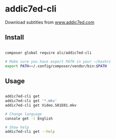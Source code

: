 # addic7ed-cli
Download subtitles from www.addic7ed.com

## Install

```bash

composer global require alc/addic7ed-cli

# Make sure you have export PATH in your ~/bashrc
export PATH=~/.config/composer/vendor/bin:$PATH

```

## Usage

```bash

addic7ed-cli get
addic7ed-cli get '*.mkv'
addic7ed-cli get Video.S01E01.mkv

# Change language
console get -l English

# Show help
addic7ed-cli get --help

```
